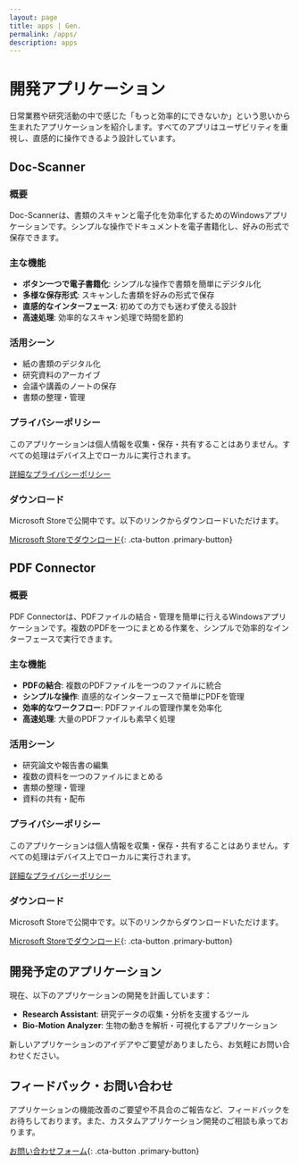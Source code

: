 ```yaml
---
layout: page
title: apps | Gen.
permalink: /apps/
description: apps
---
```


<div class="apps-page" markdown="1">

# 開発アプリケーション

日常業務や研究活動の中で感じた「もっと効率的にできないか」という思いから生まれたアプリケーションを紹介します。すべてのアプリはユーザビリティを重視し、直感的に操作できるよう設計しています。

<div class="app-section" id="doc-scanner" markdown="1">

## Doc-Scanner

<div class="app-detail" markdown="1">

### 概要

Doc-Scannerは、書類のスキャンと電子化を効率化するためのWindowsアプリケーションです。シンプルな操作でドキュメントを電子書籍化し、好みの形式で保存できます。

### 主な機能

- **ボタン一つで電子書籍化**: シンプルな操作で書類を簡単にデジタル化
- **多様な保存形式**: スキャンした書類を好みの形式で保存
- **直感的なインターフェース**: 初めての方でも迷わず使える設計
- **高速処理**: 効率的なスキャン処理で時間を節約

### 活用シーン

- 紙の書類のデジタル化
- 研究資料のアーカイブ
- 会議や講義のノートの保存
- 書類の整理・管理

### プライバシーポリシー

このアプリケーションは個人情報を収集・保存・共有することはありません。すべての処理はデバイス上でローカルに実行されます。

[詳細なプライバシーポリシー](/Doc-Scanner_privacy-policy/)

### ダウンロード

Microsoft Storeで公開中です。以下のリンクからダウンロードいただけます。

[Microsoft Storeでダウンロード](https://apps.microsoft.com/detail/9P8CZR6R418W?hl=ja-jp&gl=JP){: .cta-button .primary-button}

</div>
</div>

<div class="app-section" id="pdf-connector" markdown="1">

## PDF Connector

<div class="app-detail" markdown="1">

### 概要

PDF Connectorは、PDFファイルの結合・管理を簡単に行えるWindowsアプリケーションです。複数のPDFを一つにまとめる作業を、シンプルで効率的なインターフェースで実行できます。

### 主な機能

- **PDFの結合**: 複数のPDFファイルを一つのファイルに統合
- **シンプルな操作**: 直感的なインターフェースで簡単にPDFを管理
- **効率的なワークフロー**: PDFファイルの管理作業を効率化
- **高速処理**: 大量のPDFファイルも素早く処理

### 活用シーン

- 研究論文や報告書の編集
- 複数の資料を一つのファイルにまとめる
- 書類の整理・管理
- 資料の共有・配布

### プライバシーポリシー

このアプリケーションは個人情報を収集・保存・共有することはありません。すべての処理はデバイス上でローカルに実行されます。

[詳細なプライバシーポリシー](/PDF_connector_privacy-policy/)

### ダウンロード

Microsoft Storeで公開中です。以下のリンクからダウンロードいただけます。

[Microsoft Storeでダウンロード](https://apps.microsoft.com/detail/9NX3XXJWQDBM?hl=ja-jp&gl=JP){: .cta-button .primary-button}

</div>
</div>

<div class="future-apps-section" markdown="1">

## 開発予定のアプリケーション

現在、以下のアプリケーションの開発を計画しています：

- **Research Assistant**: 研究データの収集・分析を支援するツール
- **Bio-Motion Analyzer**: 生物の動きを解析・可視化するアプリケーション

新しいアプリケーションのアイデアやご要望がありましたら、お気軽にお問い合わせください。

</div>

## フィードバック・お問い合わせ

アプリケーションの機能改善のご要望や不具合のご報告など、フィードバックをお待ちしております。また、カスタムアプリケーション開発のご相談も承っております。

[お問い合わせフォーム](https://forms.gle/vqF9APC4MJY1sH676){: .cta-button .primary-button}

</div>
